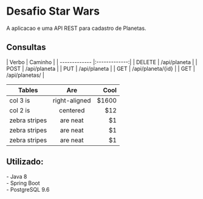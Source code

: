 
<h1>Desafio Star Wars</h1>
A aplicacao e uma API REST para cadastro de Planetas.</h4><br>

<h2>Consultas</h2>
| Verbo        | Caminho           |
| ------------- |:-------------:|
| DELETE      | /api/planeta |
| POST      | /api/planeta      |
| PUT | /api/planeta      |
| GET | /api/planeta/{id}      |
| GET | /api/planetas/      |


| Tables        | Are           | Cool  |
| ------------- |:-------------:| -----:|
| col 3 is      | right-aligned | $1600 |
| col 2 is      | centered      |   $12 |
| zebra stripes | are neat      |    $1 |
| zebra stripes | are neat      |    $1 |
| zebra stripes | are neat      |    $1 |

<h2>Utilizado:</h2>
- Java 8<br>
- Spring Boot<br> 
- PostgreSQL 9.6<br>
